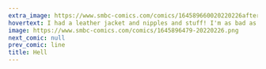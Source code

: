 ```yaml
---
extra_image: https://www.smbc-comics.com/comics/164589660020220226after.png
hovertext: I had a leather jacket and nipples and stuff! I'm as bad as I can be with the budget I have!
image: https://www.smbc-comics.com/comics/1645896479-20220226.png
next_comic: null
prev_comic: line
title: Hell
---
```


